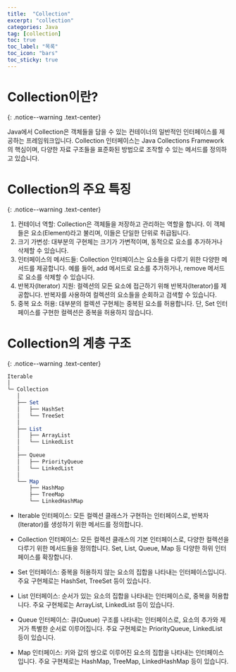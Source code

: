 ```yaml
---
title:  "Collection"
excerpt: "collection"
categories: Java
tag: [collection]
toc: true
toc_label: "목록"
toc_icon: "bars"
toc_sticky: true
---
```


# Collection이란?
{: .notice--warning .text-center}

Java에서 Collection은 객체들을 담을 수 있는 컨테이너의 일반적인 인터페이스를 제공하는 프레임워크입니다. Collection 인터페이스는 Java Collections Framework의 핵심이며, 다양한 자료 구조들을 표준화된 방법으로 조작할 수 있는 메서드를 정의하고 있습니다.

# Collection의 주요 특징
{: .notice--warning .text-center}

1. 컨테이너 역할: Collection은 객체들을 저장하고 관리하는 역할을 합니다. 이 객체들은 요소(Element)라고 불리며, 이들은 단일한 단위로 취급됩니다.
2. 크기 가변성: 대부분의 구현체는 크기가 가변적이며, 동적으로 요소를 추가하거나 삭제할 수 있습니다.
3. 인터페이스의 메서드들: Collection 인터페이스는 요소들을 다루기 위한 다양한 메서드를 제공합니다. 예를 들어, add 메서드로 요소를 추가하거나, remove 메서드로 요소를 삭제할 수 있습니다.
4. 반복자(Iterator) 지원: 컬렉션의 모든 요소에 접근하기 위해 반복자(Iterator)를 제공합니다. 반복자를 사용하여 컬렉션의 요소들을 순회하고 검색할 수 있습니다.
5. 중복 요소 허용: 대부분의 컬렉션 구현체는 중복된 요소를 허용합니다. 단, Set 인터페이스를 구현한 컬렉션은 중복을 허용하지 않습니다.

# Collection의 계층 구조
{: .notice--warning .text-center}

```mathematica
Iterable
│
└─ Collection
   │
   ├── Set
   │   ├── HashSet
   │   └── TreeSet
   │
   ├── List
   │   ├── ArrayList
   │   └── LinkedList
   │
   ├── Queue
   │   ├── PriorityQueue
   │   └── LinkedList
   │
   └── Map
       ├── HashMap
       ├── TreeMap
       └── LinkedHashMap
```

- Iterable 인터페이스: 모든 컬렉션 클래스가 구현하는 인터페이스로, 반복자(Iterator)를 생성하기 위한 메서드를 정의합니다.

- Collection 인터페이스: 모든 컬렉션 클래스의 기본 인터페이스로, 다양한 컬렉션을 다루기 위한 메서드들을 정의합니다. Set, List, Queue, Map 등 다양한 하위 인터페이스를 확장합니다.

- Set 인터페이스: 중복을 허용하지 않는 요소의 집합을 나타내는 인터페이스입니다. 주요 구현체로는 HashSet, TreeSet 등이 있습니다.

- List 인터페이스: 순서가 있는 요소의 집합을 나타내는 인터페이스로, 중복을 허용합니다. 주요 구현체로는 ArrayList, LinkedList 등이 있습니다.

- Queue 인터페이스: 큐(Queue) 구조를 나타내는 인터페이스로, 요소의 추가와 제거가 특별한 순서로 이루어집니다. 주요 구현체로는 PriorityQueue, LinkedList 등이 있습니다.

- Map 인터페이스: 키와 값의 쌍으로 이루어진 요소의 집합을 나타내는 인터페이스입니다. 주요 구현체로는 HashMap, TreeMap, LinkedHashMap 등이 있습니다.